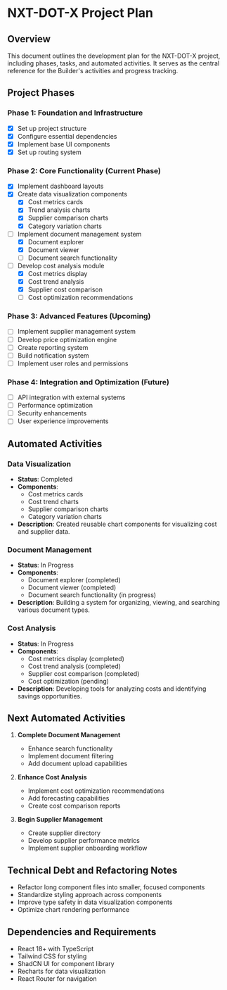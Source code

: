 
# NXT-DOT-X Project Plan

## Overview
This document outlines the development plan for the NXT-DOT-X project, including phases, tasks, and automated activities. It serves as the central reference for the Builder's activities and progress tracking.

## Project Phases

### Phase 1: Foundation and Infrastructure
- [x] Set up project structure
- [x] Configure essential dependencies
- [x] Implement base UI components
- [x] Set up routing system

### Phase 2: Core Functionality (Current Phase)
- [x] Implement dashboard layouts
- [x] Create data visualization components
  - [x] Cost metrics cards
  - [x] Trend analysis charts
  - [x] Supplier comparison charts
  - [x] Category variation charts
- [ ] Implement document management system
  - [x] Document explorer
  - [x] Document viewer
  - [ ] Document search functionality
- [ ] Develop cost analysis module
  - [x] Cost metrics display
  - [x] Cost trend analysis
  - [x] Supplier cost comparison
  - [ ] Cost optimization recommendations

### Phase 3: Advanced Features (Upcoming)
- [ ] Implement supplier management system
- [ ] Develop price optimization engine
- [ ] Create reporting system
- [ ] Build notification system
- [ ] Implement user roles and permissions

### Phase 4: Integration and Optimization (Future)
- [ ] API integration with external systems
- [ ] Performance optimization
- [ ] Security enhancements
- [ ] User experience improvements

## Automated Activities

### Data Visualization
- **Status**: Completed
- **Components**: 
  - Cost metrics cards
  - Cost trend charts 
  - Supplier comparison charts
  - Category variation charts
- **Description**: Created reusable chart components for visualizing cost and supplier data.

### Document Management
- **Status**: In Progress
- **Components**:
  - Document explorer (completed)
  - Document viewer (completed)
  - Document search functionality (in progress)
- **Description**: Building a system for organizing, viewing, and searching various document types.

### Cost Analysis
- **Status**: In Progress
- **Components**:
  - Cost metrics display (completed)
  - Cost trend analysis (completed)
  - Supplier cost comparison (completed)
  - Cost optimization (pending)
- **Description**: Developing tools for analyzing costs and identifying savings opportunities.

## Next Automated Activities

1. **Complete Document Management**
   - Enhance search functionality
   - Implement document filtering
   - Add document upload capabilities

2. **Enhance Cost Analysis**
   - Implement cost optimization recommendations
   - Add forecasting capabilities
   - Create cost comparison reports

3. **Begin Supplier Management**
   - Create supplier directory
   - Develop supplier performance metrics
   - Implement supplier onboarding workflow

## Technical Debt and Refactoring Notes

- Refactor long component files into smaller, focused components
- Standardize styling approach across components
- Improve type safety in data visualization components
- Optimize chart rendering performance

## Dependencies and Requirements

- React 18+ with TypeScript
- Tailwind CSS for styling
- ShadCN UI for component library
- Recharts for data visualization
- React Router for navigation


